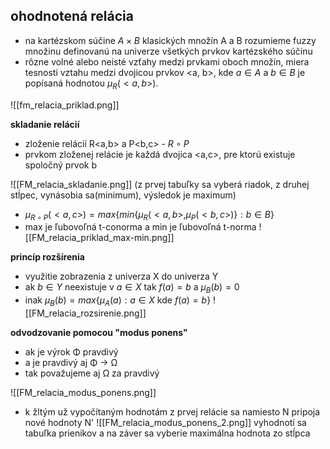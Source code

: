 **ohodnotená relácia**
---
- na kartézskom súčine $A\times B$  klasických množín A a B rozumieme fuzzy množinu definovanú na univerze všetkých prvkov kartézského súčinu
- rôzne volné alebo neisté vzťahy medzi prvkami oboch množín, miera tesnosti vztahu medzi dvojicou prvkov <a, b>, kde $a \in A$ a $b \in B$ je popísaná hodnotou $\mu_R(<a,b>)$.

![[fm_relacia_priklad.png]]

**skladanie relácií**
- zloženie relácií R<a,b> a P<b,c> - $R \circ P$ 
- prvkom zloženej relácie je každá dvojica <a,c>, pre ktorú existuje spoločný prvok b

![[FM_relacia_skladanie.png]]
(z prvej tabuľky sa vyberá riadok, z druhej stĺpec, vynásobia sa(minimum), výsledok je maximum)
- $\mu_{R\circ P}(<a,c>) = max\{min\{\mu_R(<a,b>,\mu_P(<b,c>)\}:b\in B\}$
- max je ľubovoľná t-conorma a min je ľubovoľná t-norma
![[FM_relacia_priklad_max-min.png]]

**princíp rozšírenia**
- využitie zobrazenia z univerza X do univerza Y
- ak $b \in Y$ neexistuje v $a \in X$ tak $f(a)=b$ a $\mu_B(b)=0$
- inak $\mu_B(b)=max\{\mu_A(a) : a\in X$ kde $f(a)=b\}$
![[FM_relacia_rozsirenie.png]]

**odvodzovanie pomocou "modus ponens"**
- ak je výrok Φ pravdivý
- a je pravdivý aj Φ -> Ω
- tak považujeme aj Ω za pravdivý

![[FM_relacia_modus_ponens.png]]
- k žltým už vypočítaným hodnotám z prvej relácie sa namiesto N pripoja nové hodnoty N'
![[FM_relacia_modus_ponens_2.png]]
vyhodnotí sa tabuľka prienikov a na záver sa vyberie maximálna hodnota zo stĺpca

